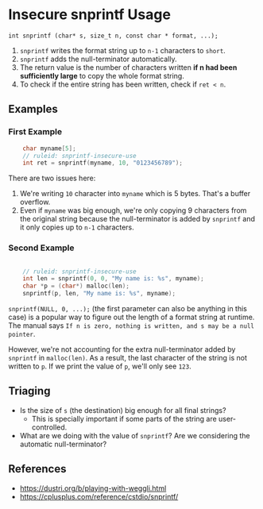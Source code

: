 # Insecure snprintf Usage
`int snprintf (char* s, size_t n, const char * format, ...);`

1. `snprintf` writes the format string up to `n-1` characters to `short`.
2. `snprintf` adds the null-terminator automatically.
3. The return value is the number of characters written **if n had been
   sufficiently large** to copy the whole format string.
4. To check if the entire string has been written, check if `ret < n`.

## Examples

### First Example

```cpp
    char myname[5];
    // ruleid: snprintf-insecure-use
    int ret = snprintf(myname, 10, "0123456789");
```

There are two issues here:

1. We're writing `10` character into `myname` which is 5 bytes. That's a buffer overflow.
2. Even if `myname` was big enough, we're only copying 9 characters from the
   original string because the null-terminator is added by `snprintf` and it
   only copies up to `n-1` characters.

### Second Example

```cpp

    // ruleid: snprintf-insecure-use
    int len = snprintf(0, 0, "My name is: %s", myname);
    char *p = (char*) malloc(len);
    snprintf(p, len, "My name is: %s", myname);
```

`snprintf(NULL, 0, ...);` (the first parameter can also be anything in this
case) is a popular way to figure out the length of a format string at runtime.
The manual says `If n is zero, nothing is written, and s may be a null pointer`.

However, we're not accounting for the extra null-terminator added by `snprintf`
in `malloc(len)`. As a result, the last character of the string is not written
to `p`. If we print the value of `p`, we'll only see `123`.

## Triaging

* Is the size of `s` (the destination) big enough for all final strings?
    * This is specially important if some parts of the string are user-controlled.
* What are we doing with the value of `snprintf`? Are we considering the automatic null-terminator?

## References

* https://dustri.org/b/playing-with-weggli.html
* https://cplusplus.com/reference/cstdio/snprintf/